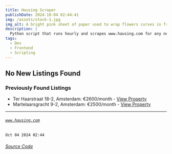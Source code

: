 ```yaml
---
title: Housing Scraper
publishDate: 2024-10-04 02:44:41
img: /assets/stock-1.jpg
img_alt: A bright pink sheet of paper used to wrap flowers curves in front of rich blue background
description: |
  Python script that runs hourly and scrapes www.hausing.com for any new properties.
tags:
  - Dev
  - Frontend
  - Scripting
---
```


## No New Listings Found

### Previously Found Listings
- Ter Haarstraat 18-2, Amsterdam: €2600/month - [View Property](https://www.hausing.com/properties-for-rent-amsterdam/ter-haarstraat-18-2-amsterdam)
- Martelaarsgracht 9-2, Amsterdam: €2500/month - [View Property](https://www.hausing.com/properties-for-rent-amsterdam/martelaarsgracht-9-2-amsterdam)
---
###### [`www.hausing.com`](https://www.hausing.com/properties-for-rent-amsterdam?sort-asc=price)

`Oct 04 2024 02:44`
###### [Source Code](https://github.com/celestegambardella/hausing-scraper)
